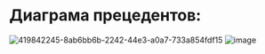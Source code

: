 # Диаграма прецедентов:
![419842245-8ab6bb6b-2242-44e3-a0a7-733a854fdf15](https://github.com/user-attachments/assets/72c55c8d-698c-42bd-bc6e-2e9964d4e1a7)
![image](https://github.com/user-attachments/assets/2c96981a-36aa-4e0d-962a-f82acabdcc8e)
